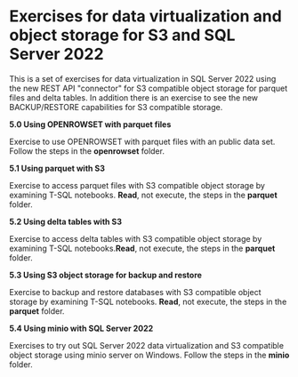 # Exercises for data virtualization and object storage for S3 and SQL Server 2022

This is a set of exercises for data virtualization in SQL Server 2022 using the new REST API "connector" for S3 compatible object storage for parquet files and delta tables. In addition there is an exercise to see the new BACKUP/RESTORE capabilities for S3 compatible storage.

**5.0 Using OPENROWSET with parquet files**

Exercise to  use OPENROWSET with parquet files with an public data set. Follow the steps in the **openrowset** folder.

**5.1 Using parquet with S3**

Exercise to access parquet files with S3 compatible object storage by examining T-SQL notebooks. **Read**, not execute, the steps in the **parquet** folder.

**5.2 Using delta tables with S3**

Exercise to access delta tables with S3 compatible object storage by examining T-SQL notebooks.**Read**, not execute, the steps in the **parquet** folder.

**5.3 Using S3 object storage for backup and restore**

Exercise to backup and restore databases with S3 compatible object storage by examining T-SQL notebooks. **Read**, not execute, the steps in the **parquet** folder.

**5.4 Using minio with SQL Server 2022**

Exercises to try out SQL Server 2022 data virtualization and S3 compatible object storage using minio server on Windows. Follow the steps in the **minio** folder.